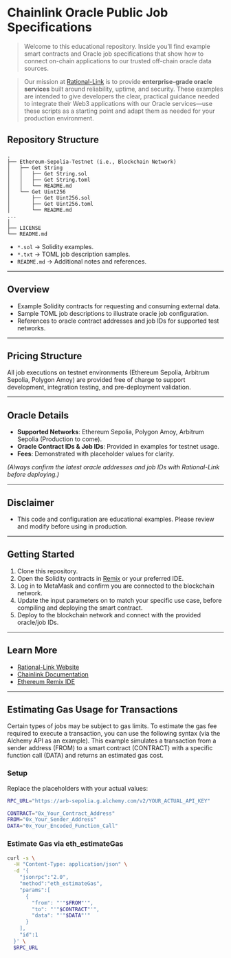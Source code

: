 # Chainlink Oracle Public Job Specifications
> Welcome to this educational repository. Inside you’ll find example smart contracts and Oracle job specifications that show how to connect on-chain applications to our trusted off-chain oracle data sources.

> Our mission at [Rational-Link](https://www.rational-link.com) is to provide **enterprise-grade oracle services** built around reliability, uptime, and security. These examples are intended to give developers the clear, practical guidance needed to integrate their Web3 applications with our Oracle services—use these scripts as a starting point and adapt them as needed for your production environment.

## Repository Structure
```
.
├── Ethereum-Sepolia-Testnet (i.e., Blockchain Network)
│   ├── Get String
│   │   ├── Get String.sol
│   │   ├── Get String.toml
│   │   └── README.md
│   └── Get Uint256
│       ├── Get Uint256.sol
│       ├── Get Uint256.toml
│       └── README.md
...
│
├── LICENSE
└── README.md
```
- `*.sol` → Solidity examples.
- `*.txt` → TOML job description samples.
- `README.md` → Additional notes and references.
---

## Overview
- Example Solidity contracts for requesting and consuming external data.
- Sample TOML job descriptions to illustrate oracle job configuration.
- References to oracle contract addresses and job IDs for supported test networks.

---

## Pricing Structure

  All job executions on testnet environments (Ethereum Sepolia, Arbitrum Sepolia, Polygon Amoy) are provided free of charge to support development, integration testing, and pre-deployment validation.

---



## Oracle Details
- **Supported Networks**: Ethereum Sepolia, Polygon Amoy, Arbitrum Sepolia (Production to come).  
- **Oracle Contract IDs & Job IDs**: Provided in examples for testnet usage.  
- **Fees**: Demonstrated with placeholder values for clarity.  

*(Always confirm the latest oracle addresses and job IDs with Rational-Link before deploying.)*

---

## Disclaimer
- This code and configuration are educational examples. Please review and modify before using in production.

---

## Getting Started
1. Clone this repository.  
2. Open the Solidity contracts in [Remix](https://remix.ethereum.org/) or your preferred IDE.  
3. Log in to MetaMask and confirm you are connected to the blockchain network.
4. Update the input parameters on to match your specific use case, before compiling and deploying the smart contract.  
5. Deploy to the blockchain network and connect with the provided oracle/job IDs. 

---

## Learn More
- [Rational-Link Website](https://www.rational-link.com)  
- [Chainlink Documentation](https://docs.chain.link/)  
- [Ethereum Remix IDE](https://remix.ethereum.org/)  

---

## Estimating Gas Usage for Transactions
Certain types of jobs may be subject to gas limits. To estimate the gas fee required to execute a transaction, you can use the following syntax (via the Alchemy API as an example).
This example simulates a transaction from a sender address (FROM) to a smart contract (CONTRACT) with a specific function call (DATA) and returns an estimated gas cost.

### Setup
Replace the placeholders with your actual values:
```Bash
RPC_URL="https://arb-sepolia.g.alchemy.com/v2/YOUR_ACTUAL_API_KEY"

CONTRACT="0x_Your_Contract_Address"
FROM="0x_Your_Sender_Address"
DATA="0x_Your_Encoded_Function_Call"
```
### Estimate Gas via eth_estimateGas
```Bash
curl -s \
  -H "Content-Type: application/json" \
  -d '{
    "jsonrpc":"2.0",
    "method":"eth_estimateGas",
    "params":[
      {
        "from": "'"$FROM"'",
        "to": "'"$CONTRACT"'",
        "data": "'"$DATA"'"
      }
    ],
    "id":1
  }' \
  $RPC_URL
```
